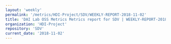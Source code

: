 ```yaml
---
layout: 'weekly'
permalink: '/metrics/HDI-Project/SDV/WEEKLY-REPORT-2018-11-02'
title: 'DAI Lab OSS Metrics Metrics report for SDV | WEEKLY-REPORT-2018-11-02'
organization: 'HDI-Project'
repository: 'SDV'
current_date: '2018-11-02'
---
```

